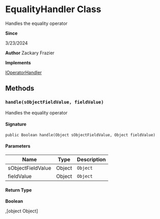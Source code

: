 # EqualityHandler Class

Handles the equality operator

**Since** 

3/23/2024

**Author** Zackary Frazier

**Implements**

[IOperatorHandler](IOperatorHandler.md)

## Methods
### `handle(sObjectFieldValue, fieldValue)`

Handles the equality operator

#### Signature
```apex
public Boolean handle(Object sObjectFieldValue, Object fieldValue)
```

#### Parameters
| Name | Type | Description |
|------|------|-------------|
| sObjectFieldValue | Object | `Object` |
| fieldValue | Object | `Object` |

#### Return Type
**Boolean**

,[object Object]